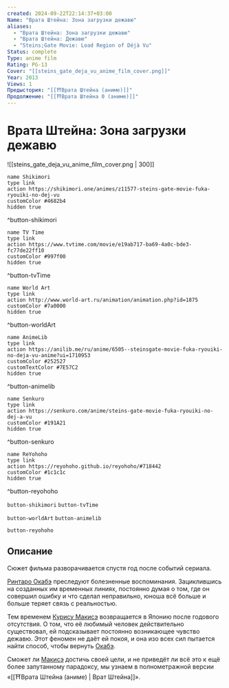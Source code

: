 ```yaml
---
created: 2024-09-22T22:14:37+03:00
Name: "Врата Штейна: Зона загрузки дежавю"
aliases:
  - "Врата Штейна: Зона загрузки дежавю"
  - "Врата Штейна: Дежавю"
  - "Steins;Gate Movie: Load Region of Déjà Vu"
Status: complete
Type: anime film
Rating: PG-13
Cover: "[[steins_gate_deja_vu_anime_film_cover.png]]"
Year: 2013
Views: 1
Предыстория: "[[⛩️Врата Штейна (аниме)]]"
Продолжение: "[[⛩️Врата Штейна 0 (аниме)]]"
---
```


# Врата Штейна: Зона загрузки дежавю

![[steins_gate_deja_vu_anime_film_cover.png | 300]]

```button
name Shikimori
type link
action https://shikimori.one/animes/z11577-steins-gate-movie-fuka-ryouiki-no-dej-vu
customColor #4682b4
hidden true
```
^button-shikimori

```button
name TV Time
type link
action https://www.tvtime.com/movie/e19ab717-ba69-4a0c-bde3-fc77de22ff10
customColor #997f00
hidden true
```
^button-tvTime

```button
name World Art
type link
action http://www.world-art.ru/animation/animation.php?id=1875
customColor #7a0000
hidden true
```
^button-worldArt

```button
name AnimeLib
type link
action https://anilib.me/ru/anime/6505--steinsgate-movie-fuka-ryouiki-no-deja-vu-anime?ui=1710953
customColor #252527
customTextColor #7E57C2
hidden true
```
^button-animelib

```button
name Senkuro
type link
action https://senkuro.com/anime/steins-gate-movie-fuka-ryouiki-no-dej-a-vu
customColor #191A21
hidden true
```
^button-senkuro

```button
name ReYohoho
type link
action https://reyohoho.github.io/reyohoho/#718442
customColor #1c1c1c
hidden true
```
^button-reyohoho



`button-shikimori` `button-tvTime`

`button-worldArt` `button-animelib`

`button-reyohoho`

## Описание

Сюжет фильма разворачивается спустя год после событий сериала.

[Ринтаро Окабэ](https://shikimori.one/characters/35252-rintarou-okabe) преследуют болезненные воспоминания. Зациклившись на созданных им временных линиях, постоянно думая о том, где он совершил ошибку и что сделал неправильно, юноша всё больше и больше теряет связь с реальностью.

Тем временем [Курису Макисэ](https://shikimori.one/characters/34470-kurisu-makise) возвращается в Японию после годового отсутствия. О том, что её любимый человек действительно существовал, ей подсказывает постоянно возникающее чувство дежавю. Этот феномен не даёт ей покоя, и она изо всех сил пытается найти способ, чтобы вернуть [Окабэ](https://shikimori.one/characters/35252-rintarou-okabe).

Сможет ли [Макисэ](https://shikimori.one/characters/34470-kurisu-makise) достичь своей цели, и не приведёт ли всё это к ещё более запутанному парадоксу, мы узнаем в полнометражной версии «[[⛩️Врата Штейна (аниме) | Врат Штейна]]».
